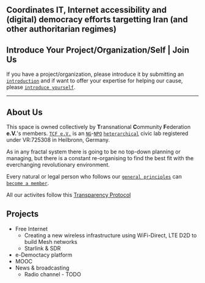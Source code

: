 Coordinates IT, Internet accessibility and (digital) democracy efforts targetting Iran (and other authoritarian regimes)
---

## Introduce Your Project/Organization/Self | Join Us
If you have a project/organization, please introduce it by submitting an [`introduction`](https://github.com/tcfev/task-force-nika/issues/new?assignees=&labels=Introduction&template=intorduce-your-organization-project.md&title=Project%2FOrganization+Introduction) and if want to offer your expertise for helping our cause, please [`introduce yourself`](https://github.com/tcfev/task-force-nika/discussions/2). 

---
## About Us
This space is owned collectively by **T**ransnational **C**ommunity **F**ederation **e.V.**'s members.
[`TCF e.V.`](https://transcf.org) is an [`NG`](https://en.wikipedia.org/wiki/Non-governmental_organization)-[`NPO`](https://en.wikipedia.org/wiki/Nonprofit_organization) [`heterarchical`](https://en.wikipedia.org/wiki/Heterarchy) civic lab registered under VR:725308 in Heilbronn, Germany.

As in any fractal system there is going to be no top-down planning or managing, but there is a constant re-organising to find the best fit with the everchanging revolutionary environment.

Every natural or legal person who follows our [`general principles`](https://github.com/tcfev/task-force-nika/blob/main/general-principles.md) can [`become a member`](https://github.com/tcfev/task-force-nika/discussions/2).  

All our activites follow this [Transparency Protocol](https://github.com/tcfev/task-force-nika/blob/main/assets/Protocols/transparency-protocol.md) 

## Projects
- Free Internet
  - Creating a new wireless infrastructure using WiFi-Direct, LTE D2D to build Mesh networks
  - Starlink & SDR
- e-Democtacy platform
- MOOC 
- News & broadcasting 
  - Radio channel - TODO
